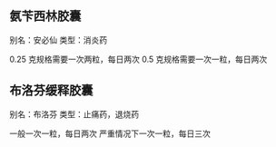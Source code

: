 ## 氨苄西林胶囊
别名：安必仙
类型：消炎药

0.25 克规格需要一次两粒，每日两次
0.5 克规格需要一次一粒，每日两次

## 布洛芬缓释胶囊
别名：布洛芬
类型：止痛药，退烧药

一般一次一粒，每日两次
严重情况下一次一粒，每日三次